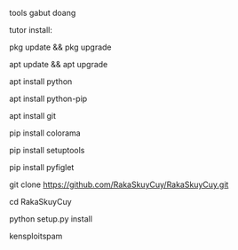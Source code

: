 tools gabut doang




tutor install:




pkg update && pkg upgrade

apt update && apt upgrade

apt install python

apt install python-pip 

apt install git

pip install colorama

pip install setuptools 

pip install pyfiglet

git clone https://github.com/RakaSkuyCuy/RakaSkuyCuy.git

cd RakaSkuyCuy

python setup.py install 

kensploitspam